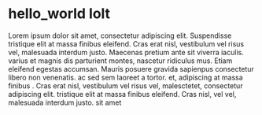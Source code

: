 # hello_world lolt 
Lorem ipsum dolor sit amet, consectetur adipiscing elit. Suspendisse tristique elit at massa finibus eleifend. Cras erat nisl, vestibulum vel risus vel, malesuada interdum justo. Maecenas pretium ante sit  viverra iaculis.  varius   et magnis dis parturient montes, nascetur ridiculus mus. Etiam eleifend egestas accumsan. Mauris posuere gravida sapienpus consectetur libero non venenatis.  ac  sed sem laoreet a  tortor.
et, adipiscing  at massa finibus . Cras erat nisl, vestibulum vel risus vel, malesctetet, consectetur adipiscing elit.  tristique elit at massa finibus eleifend. Cras  nisl,  vel vel, malesuada interdum justo. sit amet  
